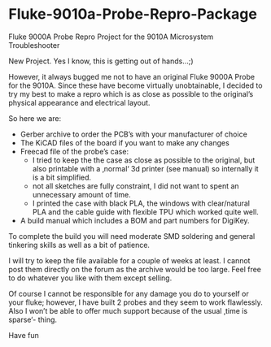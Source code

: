   # Fluke-9010a-Probe-Repro-Package
 Fluke 9000A Probe Repro Project for the 9010A Microsystem Troubleshooter

New Project. Yes I know, this is getting out of hands…;)

However, it always bugged me not to have an original Fluke 9000A Probe for the 9010A. Since these have become virtually unobtainable, I decided to try my best to make a repro which is as close as possible to the original’s physical appearance and electrical layout.

So here we are:

- Gerber archive to order the PCB’s with your manufacturer of choice
- The KiCAD files of the board if you want to make any changes
- Freecad file of the probe’s case:
    - I tried to keep the the case as close as possible to the original, but also printable with a ‚normal‘ 3d printer (see manual) so internally it is a bit simplified.
    - not all sketches are fully constraint, I did not want to spent an unnecessary amount of time.
    - I printed the case with black PLA, the windows with clear/natural PLA and the cable guide with flexible TPU which worked quite well. 
- A build manual which includes a BOM and part numbers for DigiKey.

To complete the build you will need moderate SMD soldering and general tinkering skills as well as a bit of patience.

I will try to keep the file available for a couple of weeks at least. I cannot post them directly on the forum as the archive would be too large. Feel free to do whatever you like with them except selling.

Of course I cannot be responsible  for any damage you do to yourself or your fluke; however, I have built 2 probes and they seem to work flawlessly. Also I won’t be able to offer much support because of the usual ‚time is sparse‘- thing.

Have fun 
